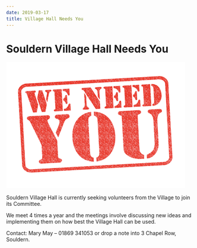```yaml
---
date: 2019-03-17
title: Village Hall Needs You
---
```


# Souldern Village Hall Needs You

![we need you](vhall-wny.png)

Souldern Village Hall is currently seeking volunteers from the Village to join its Committee.

We meet 4 times a year and the meetings involve discussing new ideas and implementing them on how best the Village Hall can be used.

Contact:  Mary May – 01869 341053 or drop a note into 3 Chapel Row, Souldern.





